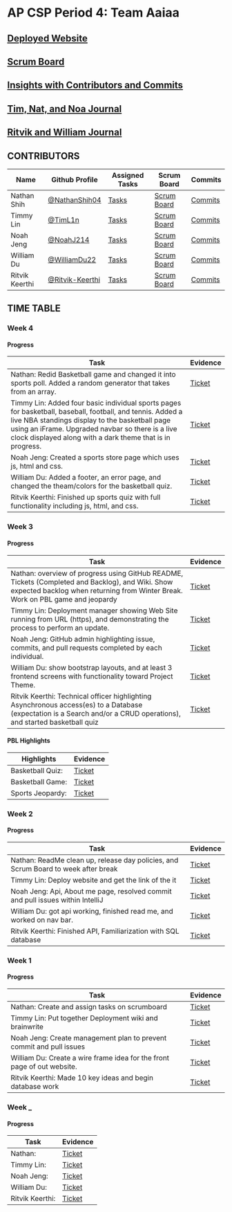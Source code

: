 # AP CSP Period 4: Team Aaiaa


## [Deployed Website](http://aaiaa.crabdance.com)

## [Scrum Board](https://github.com/NathanShih04/GamerGroupRepository/projects/1)
## [Insights with Contributors and Commits](https://github.com/NoahJ214/Team-Aaiaa-Project-Tri-2/graphs/contributors)
## [Tim, Nat, and Noa Journal](https://docs.google.com/document/d/1UPgaLH_43fjmX9X04RuxzXEYBlq-SOSX3XvEvOp0yCE/edit?usp=sharing)
## [Ritvik and William Journal](https://docs.google.com/document/d/10kLbZfA-buoykTZGUwkormMoxzioGr417bbY6eDFoos/edit?usp=sharing)

## CONTRIBUTORS
| **Name** | **Github Profile** | **Assigned Tasks** | **Scrum Board** | **Commits** |
| ------------- | ------------- | ------------- | ------------- | ------------- |
| Nathan Shih | [@NathanShih04](https://github.com/NathanShih04) | [Tasks](https://github.com/NathanShih04/GamerGroupRepository/issues/assigned/NathanShih04) | [Scrum Board](https://github.com/NathanShih04/GamerGroupRepository/projects/1) | [Commits](https://github.com/NathanShih04/GamerGroupRepository/commits?author=NathanShih04) |
| Timmy Lin | [@TimL1n](https://github.com/TimL1n) | [Tasks](https://github.com/NoahJ214/Team-Aaiaa-Project-Tri-2/issues?q=assignee%3ATimL1n+is%3Aopen) | [Scrum Board](https://github.com/NoahJ214/Team-Aaiaa-Project-Tri-2/projects/1?card_filter_query=assignee%3Atiml1n) | [Commits](https://github.com/NoahJ214/Team-Aaiaa-Project-Tri-2/commits?author=TimL1n) |
| Noah Jeng | [@NoahJ214](https://github.com/NoahJ214) | [Tasks](https://github.com/NoahJ214/Team-Aaiaa-Project-Tri-2/issues/assigned/NoahJ214) | [Scrum Board](https://github.com/NoahJ214/Team-Aaiaa-Project-Tri-2/projects/1) | [Commits](https://github.com/NoahJ214/Team-Aaiaa-Project-Tri-2/commits?author=NoahJ214) |
| William Du | [@WilliamDu22](https://github.com/WilliamDu22) | [Tasks](https://github.com/NoahJ214/Team-Aaiaa-Project-Tri-2/issues/assigned/WilliamDu22) | [Scrum Board](https://github.com/NoahJ214/Team-Aaiaa-Project-Tri-2/projects/1) | [Commits](https://github.com/NoahJ214/Team-Aaiaa-Project-Tri-2/commits?author=WilliamDu22) |
| Ritvik Keerthi | [@Ritvik-Keerthi](https://github.com/Ritvik-Keerthi) | [Tasks](https://github.com/NoahJ214/Team-Aaiaa-Project-Tri-2/issues/assigned/Ritvik-Keerthi) | [Scrum Board](https://github.com/NoahJ214/Team-Aaiaa-Project-Tri-2/projects/1) | [Commits](https://github.com/NoahJ214/Team-Aaiaa-Project-Tri-2/commits?author=Ritvik-Keerthi) |


## TIME TABLE

### Week 4

#### Progress
| **Task** | **Evidence** |
| ------------- | ------------- |
| Nathan: Redid Basketball game and changed it into sports poll. Added a random generator that takes from an array. | [Ticket](http://127.0.0.1:5000/ballgame)  |
| Timmy Lin: Added four basic individual sports pages for basketball, baseball, football, and tennis. Added a live NBA standings display to the basketball page using an iFrame. Upgraded navbar so there is a live clock displayed along with a dark theme that is in progress. | [Ticket](https://github.com/NoahJ214/Team-Aaiaa-Project-Tri-2/commit/06ec320791a16c1682704481772a0e91d6684d9c)  |
| Noah Jeng: Created a sports store page which uses js, html and css. | [Ticket](https://github.com/NoahJ214/Team-Aaiaa-Project-Tri-2/pull/38/files)  |
| William Du: Added a footer, an error page, and changed the theam/colors for the basketball quiz. | [Ticket](https://github.com/NoahJ214/Team-Aaiaa-Project-Tri-2/issues/42)  | 
| Ritvik Keerthi: Finished up sports quiz with full functionality including js, html, and css.  | [Ticket](https://github.com/NoahJ214/Team-Aaiaa-Project-Tri-2/blob/main/templates/basketballquiz.html)  | 


### Week 3 

#### Progress
| **Task** | **Evidence** |
| ------------- | ------------- |
| Nathan: overview of progress using GitHub README, Tickets (Completed and Backlog), and Wiki. Show expected backlog when returning from Winter Break. Work on PBL game and jeopardy | [Ticket](https://github.com/NoahJ214/Team-Aaiaa-Project-Tri-2/commit/4d1441f7a01442de2876eee7172da1496b322a52)  |
| Timmy Lin: Deployment manager showing Web Site running from URL (https), and demonstrating the process to perform an update. | [Ticket]()  |
| Noah Jeng: GitHub admin highlighting issue, commits, and pull requests completed by each individual. | [Ticket](https://github.com/NoahJ214/Team-Aaiaa-Project-Tri-2/commits/main)  |
| William Du: show bootstrap layouts, and at least 3 frontend screens with functionality toward Project Theme. | [Ticket](https://github.com/NoahJ214/Team-Aaiaa-Project-Tri-2/blob/main/static/scss/custom.css)  | 
| Ritvik Keerthi: Technical officer highlighting Asynchronous access(es) to a Database (expectation is a Search and/or a CRUD operations), and started basketball quiz | [Ticket]()  | 

#### PBL Highlights
| **Highlights** | **Evidence** |
| ------------- | ------------- |
| Basketball Quiz:  | [Ticket](http://aaiaa.crabdance.com/ballquiz)  |
| Basketball Game:  | [Ticket](http://aaiaa.crabdance.com/ballgame)  |
| Sports Jeopardy:  | [Ticket](http://aaiaa.crabdance.com/jeopardy)  |

### Week 2 

#### Progress
| **Task** | **Evidence** |
| ------------- | ------------- |
| Nathan: ReadMe clean up, release day policies, and Scrum Board to week after break | [Ticket](https://github.com/NoahJ214/Team-Aaiaa-Project-Tri-2/commit/b17207e519607606350799332a6c5381b0c95bf9)  |
| Timmy Lin: Deploy website and get the link of the it | [Ticket]()  |
| Noah Jeng: Api, About me page, resolved commit and pull issues within IntelliJ | [Ticket](https://github.com/NoahJ214/Team-Aaiaa-Project-Tri-2/commit/0275e78c4d6590a440f87da6601c6cbb2f5b2d38)  |
| William Du: got api working, finished read me, and worked on nav bar. | [Ticket](https://github.com/NoahJ214/Team-Aaiaa-Project-Tri-2/blob/main/templates/william.html)  | 
| Ritvik Keerthi: Finished API, Familiarization with SQL database | [Ticket](https://github.com/NoahJ214/Team-Aaiaa-Project-Tri-2/blob/main/api/web_api.py)  | 

### Week 1 

#### Progress
| **Task** | **Evidence** |
| ------------- | ------------- |
| Nathan: Create and assign tasks on scrumboard| [Ticket](https://github.com/NoahJ214/Team-Aaiaa-Project-Tri-2/wiki)  |
| Timmy Lin: Put together Deployment wiki and brainwrite | [Ticket](https://github.com/NoahJ214/Team-Aaiaa-Project-Tri-2/wiki/Deployment)  |
| Noah Jeng: Create management plan to prevent commit and pull issues| [Ticket](https://github.com/NoahJ214/Team-Aaiaa-Project-Tri-2/wiki/Management-Plan)  |
| William Du: Create a wire frame idea for the front page of out website. | [Ticket](https://github.com/NoahJ214/Team-Aaiaa-Project-Tri-2/wiki/Wire-Frame)  |
| Ritvik Keerthi: Made 10 key ideas and begin database work | [Ticket](https://github.com/NoahJ214/Team-Aaiaa-Project-Tri-2/issues/9)  | 

### Week _

#### Progress
| **Task** | **Evidence** |
| ------------- | ------------- |
| Nathan:  | [Ticket]()  |
| Timmy Lin:  | [Ticket]()  |
| Noah Jeng:  | [Ticket]()  |
| William Du:  | [Ticket]()  | 
| Ritvik Keerthi:  | [Ticket]()  | 
